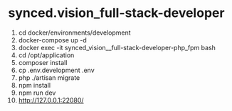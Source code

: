 # synced.vision_full-stack-developer

1. cd docker/environments/development
2. docker-compose up -d
3. docker exec -it synced_vision__full-stack-developer-php_fpm bash
4. cd /opt/application
5. composer install
6. cp .env.development .env
7. php ./artisan migrate
8. npm install
9. npm run dev
10. http://127.0.0.1:22080/